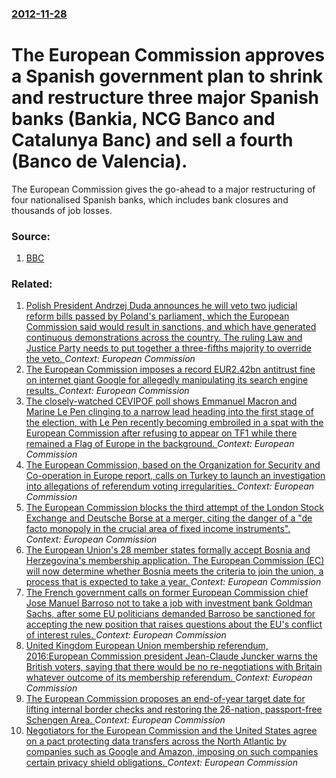 ### [2012-11-28](/news/2012/11/28/index.md)

# The European Commission approves a Spanish government plan to shrink and restructure three major Spanish banks (Bankia, NCG Banco and Catalunya Banc) and sell a fourth (Banco de Valencia). 

The European Commission gives the go-ahead to a major restructuring of four nationalised Spanish banks, which includes bank closures and thousands of job losses.


### Source:

1. [BBC](http://www.bbc.co.uk/news/business-20523753)

### Related:

1. [Polish President Andrzej Duda announces he will veto two judicial reform bills   passed by Poland's parliament, which the European Commission said would result in sanctions, and  which have generated continuous demonstrations across the country.   The ruling Law and Justice Party needs to put together a three-fifths majority to override the veto. ](/news/2017/07/24/polish-president-andrzej-duda-announces-he-will-veto-two-judicial-reform-bills-passed-by-poland-s-parliament-which-the-european-commissio.md) _Context: European Commission_
2. [The European Commission imposes a record EUR2.42bn antitrust fine on internet giant Google for allegedly manipulating its search engine results. ](/news/2017/06/27/the-european-commission-imposes-a-record-a-2-42bn-antitrust-fine-on-internet-giant-google-for-allegedly-manipulating-its-search-engine-resu.md) _Context: European Commission_
3. [The closely-watched CEVIPOF poll shows Emmanuel Macron and Marine Le Pen clinging to a narrow lead heading into the first stage of the election, with Le Pen recently becoming embroiled in a spat with the European Commission after refusing to appear on TF1 while there remained a Flag of Europe in the background. ](/news/2017/04/19/the-closely-watched-cevipof-poll-shows-emmanuel-macron-and-marine-le-pen-clinging-to-a-narrow-lead-heading-into-the-first-stage-of-the-elect.md) _Context: European Commission_
4. [The European Commission, based on the  Organization for Security and Co-operation in Europe report, calls on Turkey to launch an investigation into allegations of referendum voting irregularities. ](/news/2017/04/18/the-european-commission-based-on-the-organization-for-security-and-co-operation-in-europe-report-calls-on-turkey-to-launch-an-investigati.md) _Context: European Commission_
5. [The European Commission blocks the third attempt of the London Stock Exchange and Deutsche Borse at a merger, citing the danger of a "de facto monopoly in the crucial area of fixed income instruments". ](/news/2017/03/29/the-european-commission-blocks-the-third-attempt-of-the-london-stock-exchange-and-deutsche-baprse-at-a-merger-citing-the-danger-of-a-de-fa.md) _Context: European Commission_
6. [The European Union's 28 member states formally accept Bosnia and Herzegovina's membership application. The European Commission (EC) will now determine whether Bosnia meets the criteria to join the union, a process that is expected to take a year. ](/news/2016/09/20/the-european-union-s-28-member-states-formally-accept-bosnia-and-herzegovina-s-membership-application-the-european-commission-ec-will-now.md) _Context: European Commission_
7. [The French government calls on former European Commission chief Jose Manuel Barroso not to take a job with investment bank Goldman Sachs, after some EU politicians demanded Barroso be sanctioned for accepting the new position that raises questions about the EU's conflict of interest rules. ](/news/2016/07/14/the-french-government-calls-on-former-european-commission-chief-josa-c-manuel-barroso-not-to-take-a-job-with-investment-bank-goldman-sachs-a.md) _Context: European Commission_
8. [United Kingdom European Union membership referendum, 2016:European Commission president Jean-Claude Juncker warns the British voters, saying that there would be no re-negotiations with Britain whatever outcome of its membership referendum. ](/news/2016/06/22/united-kingdom-european-union-membership-referendum-2016-peuropean-commission-president-jean-claude-juncker-warns-the-british-voters-sayin.md) _Context: European Commission_
9. [The European Commission  proposes an end-of-year target date for lifting internal border checks and restoring the 26-nation, passport-free Schengen Area. ](/news/2016/03/4/the-european-commission-proposes-an-end-of-year-target-date-for-lifting-internal-border-checks-and-restoring-the-26-nation-passport-free-s.md) _Context: European Commission_
10. [Negotiators for the European Commission and the United States agree on a pact protecting data transfers across the North Atlantic by companies such as Google and Amazon, imposing on such companies certain privacy shield obligations. ](/news/2016/02/2/negotiators-for-the-european-commission-and-the-united-states-agree-on-a-pact-protecting-data-transfers-across-the-north-atlantic-by-compani.md) _Context: European Commission_
